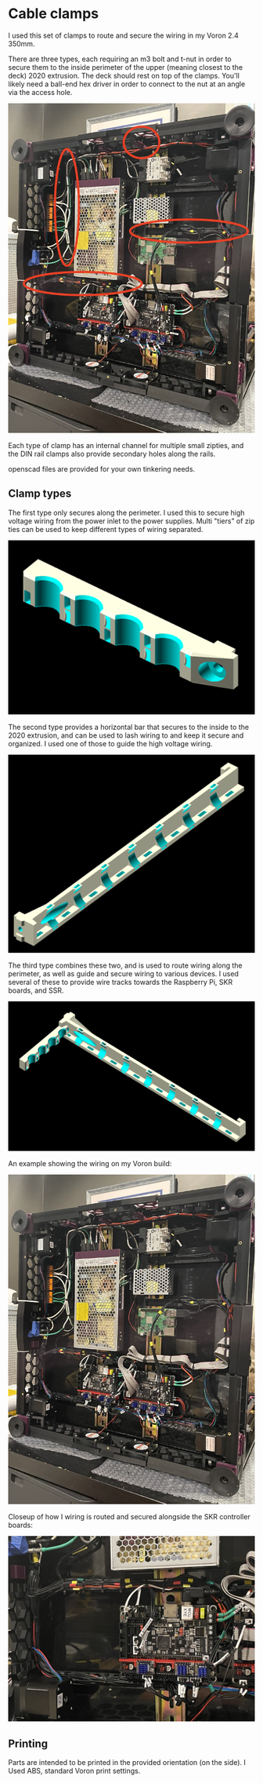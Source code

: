# Cable clamps

I used this set of clamps to route and secure the wiring in my Voron 2.4 350mm.

There are three types, each requiring an m3 bolt and t-nut in order to secure them to the inside perimeter of the upper (meaning closest to the deck) 2020 extrusion. The deck should rest on top of the clamps. You'll likely need a ball-end hex driver in order to connect to the nut at an angle via the access hole.

![Example installation](Images/annotated.jpg)

Each type of clamp has an internal channel for multiple small zipties, and the DIN rail clamps also provide secondary holes along the rails.

openscad files are provided for your own tinkering needs.


## Clamp types

The first type only secures along the perimeter. I used this to secure high voltage wiring from the power inlet to the power supplies. Multi "tiers" of zip ties can be used to keep different types of wiring separated.

![Clamp](Images/edge-clamp.png)

The second type provides a horizontal bar that secures to the inside to the 2020 extrusion, and can be used to lash wiring to and keep it secure and organized. I used one of those to guide the high voltage wiring.

![Horizontal bar](Images/cable-mount.png)

The third type combines these two, and is used to route wiring along the perimeter, as well as guide and secure wiring to various devices. I used several of these to provide wire tracks towards the Raspberry Pi, SKR boards, and SSR.

![Combination](Images/combination.png)

An example showing the wiring on my Voron build:

![Dressed wiring](Images/dressed.jpg)

Closeup of how I wiring is routed and secured alongside the SKR controller boards:

![Dressed wiring](Images/detail.jpg)


## Printing

Parts are intended to be printed in the provided orientation (on the side). I Used ABS, standard Voron print settings.
